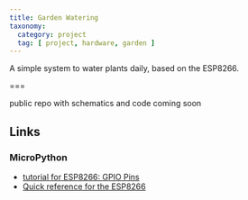 ```yaml
---
title: Garden Watering
taxonomy:
  category: project
  tag: [ project, hardware, garden ]
---
```


A simple system to water plants daily, based on the ESP8266.

===

public repo with schematics and code coming soon

## Links
### MicroPython
- [tutorial for ESP8266: GPIO Pins](https://docs.micropython.org/en/latest/esp8266/esp8266/tutorial/pins.html)
- [Quick reference for the ESP8266](http://docs.micropython.org/en/latest/esp8266/quickref.html)

